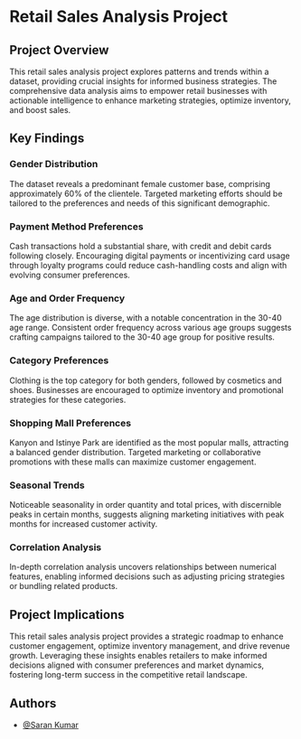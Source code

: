 # Retail Sales Analysis Project

## Project Overview

This retail sales analysis project explores patterns and trends within a dataset, providing crucial insights for informed business strategies. The comprehensive data analysis aims to empower retail businesses with actionable intelligence to enhance marketing strategies, optimize inventory, and boost sales.

## Key Findings

### Gender Distribution

The dataset reveals a predominant female customer base, comprising approximately 60% of the clientele. Targeted marketing efforts should be tailored to the preferences and needs of this significant demographic.

### Payment Method Preferences

Cash transactions hold a substantial share, with credit and debit cards following closely. Encouraging digital payments or incentivizing card usage through loyalty programs could reduce cash-handling costs and align with evolving consumer preferences.

### Age and Order Frequency

The age distribution is diverse, with a notable concentration in the 30-40 age range. Consistent order frequency across various age groups suggests crafting campaigns tailored to the 30-40 age group for positive results.

### Category Preferences

Clothing is the top category for both genders, followed by cosmetics and shoes. Businesses are encouraged to optimize inventory and promotional strategies for these categories.

### Shopping Mall Preferences

Kanyon and Istinye Park are identified as the most popular malls, attracting a balanced gender distribution. Targeted marketing or collaborative promotions with these malls can maximize customer engagement.

### Seasonal Trends

Noticeable seasonality in order quantity and total prices, with discernible peaks in certain months, suggests aligning marketing initiatives with peak months for increased customer activity.

### Correlation Analysis

In-depth correlation analysis uncovers relationships between numerical features, enabling informed decisions such as adjusting pricing strategies or bundling related products.

## Project Implications

This retail sales analysis project provides a strategic roadmap to enhance customer engagement, optimize inventory management, and drive revenue growth. Leveraging these insights enables retailers to make informed decisions aligned with consumer preferences and market dynamics, fostering long-term success in the competitive retail landscape.





## Authors

- [@Saran Kumar](https://github.com/sarankumar1325)

